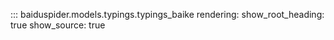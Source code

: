 ::: baiduspider.models.typings.typings_baike
    rendering:
      show_root_heading: true
      show_source: true